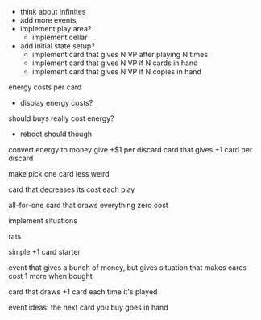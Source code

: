 - think about infinites
- add more events
- implement play area?
  - implement cellar
- add initial state setup?
  - implement card that gives N VP after playing N times
  - implement card that gives N VP if N cards in hand
  - implement card that gives N VP if N copies in hand

energy costs per card
  - display energy costs?

should buys really cost energy?
  - reboot should though

convert energy to money
give +$1 per discard
card that gives +1 card per discard

make pick one card less weird

card that decreases its cost each play

all-for-one card that draws everything zero cost

implement situations

rats

simple +1 card starter

event that gives a bunch of money, but gives situation that makes cards cost 1 more when bought

card that draws +1 card each time it's played

event ideas:
  the next card you buy goes in hand
